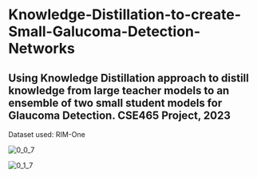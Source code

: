 # Knowledge-Distillation-to-create-Small-Galucoma-Detection-Networks
## Using Knowledge Distillation approach to distill knowledge from large teacher models to an ensemble of two small student models for Glaucoma Detection. CSE465 Project, 2023

Dataset used: RIM-One


![0_0_7](https://github.com/confusedOrca/Knowledge-Distillation-to-create-Small-Galucoma-Detection-Networks/assets/163755962/e80289cd-7346-4aa3-87d1-da2bce389577)

![0_1_7](https://github.com/confusedOrca/Knowledge-Distillation-to-create-Small-Galucoma-Detection-Networks/assets/163755962/d23f290d-e1ed-44c2-9556-7b1742e82ac3)
